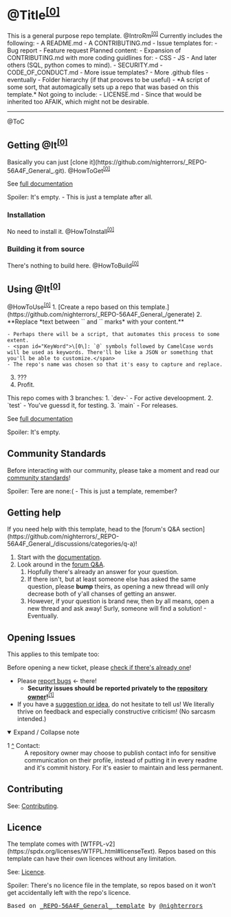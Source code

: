# <?>@Title<sup><a title="Usage" href="#KeyWord">[0]</a></sup><?/?>

<?>
This is a general purpose repo template.
<?/?>

<?>
@IntroRm<sup><a title="Usage" href="#KeyWord">[0]</a></sup>
<?/?>

<?>
Currently includes the following:
- A README.md
- A CONTRIBUTING.md
- Issue templates for:
	- Bug report
	- Feature request
<?/?>

<?>
Planned content:
- Expansion of CONTRIBUTING.md with more coding guidlines for:
	- CSS
	- JS
	- And later others (SQL, python comes to mind).
- SECURITY.md
- CODE_OF_CONDUCT.md
- More issue templates?
- More .github files - eventually
- Folder hierarchy (if that prooves to be useful)
- *A script of some sort, that automagically sets up a repo that was based on this template.*
<?/?>

<?>
Not going to include:
- LICENSE.md - Since that would be inherited too AFAIK, which might not be desirable.
<?/?>

---

<?>
@ToC
<?/?>

## Getting <?>@It<sup><a title="Usage" href="#KeyWord">[0]</a></sup><?/?>

<?>
Basically you can just [clone it](https://github.com/nighterrors/_REPO-56A4F_General_.git).
<?/?>

<?>
@HowToGet<sup><a title="Usage" href="#KeyWord">[0]</a></sup>
<?/?>

See [full documentation](https://github.com/nighterrors/_REPO-56A4F_General_/wiki)

<?>
Spoiler: It's empty. - This is just a template after all.
<?/?>

### Installation

<?>
No need to install it.
<?/?>

<?>
@HowToInstall<sup><a title="Usage" href="#KeyWord">[0]</a></sup>
<?/?>

### Building it from source

<?>
There's nothing to build here.
<?/?>

<?>
@HowToBuild<sup><a title="Usage" href="#KeyWord">[0]</a></sup>
<?/?>

## Using <?>@It<sup><a title="Usage" href="#KeyWord">[0]</a></sup><?/?>

<?>
@HowToUse<sup><a title="Usage" href="#KeyWord">[0]</a></sup>
<?/?>

<?>
1. [Create a repo based on this template.](https://github.com/nighterrors/_REPO-56A4F_General_/generate)
2. **Replace *text between `<?>` and `<?/?>` marks* with your content.**
	- Perhaps there will be a script, that automates this process to some extent.
	- <span id="KeyWord">\[0\]: `@` symbols followed by CamelCase words will be used as keywords. There'll be like a JSON or something that you'll be able to customize.</span>
	- The repo's name was chosen so that it's easy to capture and replace.
3. ???
4. Profit.
<?/?>

<?>
This repo comes with 3 branches:
1. `dev-` - For active develoopment.
2. `test` - You've guessd it, for testing.
3. `main` - For releases.
<?/?>

See [full documentation](https://github.com/nighterrors/_REPO-56A4F_General_/wiki)

<?>
Spoiler: It's empty.
<?/?>

## Community Standards

Before interacting with our community, please take a moment and read our [community standards](https://github.com/nighterrors/_REPO-56A4F_General_/blob/main/CODE_OF_CONDUCT.md)!

<?>
Spoiler: Tere are none:( - This is just a template, remember?
<?/?>

## Getting help

<?>
If you need help with this template, head to the [forum's Q&A section](https://github.com/nighterrors/_REPO-56A4F_General_/discussions/categories/q-a)!
<?/?>

1. Start with the [documentation](https://github.com/nighterrors/_REPO-56A4F_General_/wiki).
2. Look around in the [forum Q&amp;A](https://github.com/nighterrors/_REPO-56A4F_General_/discussions/categories/q-a).
	1. Hopfully there's already an answer for your question.
	2. If there isn't, but at least someone else has asked the same question, please **bump** theirs, as opening a new thread will only decrease both of y'all chanses of getting an answer.
	3. However, if your question is brand new, then by all means, open a new thread and ask away! Surly, someone will find a solution! - Eventually.

## Opening Issues

<?>
This applies to this temlpate too:
<?/?>

Before opening a new ticket, please [check if there's already one](https://github.com/nighterrors/_REPO-56A4F_General_/issues?q=is%3Aissue)!

- Please [report bugs](https://github.com/nighterrors/_REPO-56A4F_General_/issues/new?assignees=&labels=bug&template=bug_report.md&title=%3CBUG%3E+) &lt;- there!
	- **Security issues should be reported privately to the [repository owner](https://github.com/nighterrors)!**<sup id="AiRepoOwner"><a title="They should publish a way of contacting them on their profile." onclick="document.getElementsByTagName('article')[0].getElementsByTagName('details')[0].open=true" href="#FiRepoOwner">[1]</a></sup>
- If you have a [suggestion or idea](https://github.com/nighterrors/_REPO-56A4F_General_/issues/new?assignees=&labels=&template=suggestion.md&title=%3CIMP%3E+), do not hesitate to tell us! We literally thrive on feedback and especially constructive criticism! (No sarcasm intended.)

<details markdown open><summary>Expand / Collapse note</summary>
<dl>
	<dt id="FiRepoOwner">1 <a title="Report security issues" href="#AiRepoOwner">^</a> Contact:</dt>
	<dd>A repository owner may choose to publish contact info for sensitive communication on their profile, instead of putting it in every readme and it's commit history. For it's easier to maintain and less permanent.</dd>
</dl>
</details>

## Contributing

See: [Contributing](https://github.com/nighterrors/_REPO-56A4F_General_/blob/main/CONTRIBUTING.md).

## Licence
<?>
The template comes with [WTFPL-v2](https://spdx.org/licenses/WTFPL.html#licenseText). Repos based on this template can have their own licences without any limitation.
<?/?>

See: [Licence](https://github.com/nighterrors/_REPO-56A4F_General_/blob/main/LICENSE).

<?>
Spoiler: There's no licence file in the template, so repos based on it won't get accidentally left with the repo's licence.
</?>

<span style="font-family:monospace;">Based on [\_REPO-56A4F\_General\_ template](https://github.com/nighterrors/_REPO-56A4F_General_) by [@nighterrors](https://github.com/nighterrors)</span>
